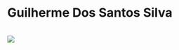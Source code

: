 # Guilherme Dos Santos Silva

</br>

<div>  
  <a href = "mailto:guilhermedosantos45@gmail.com"><img src="https://img.shields.io/badge/-Gmail-%23333?style=for-the-badge&logo=gmail&logoColor=white" target="_blank"</a>
</div>
